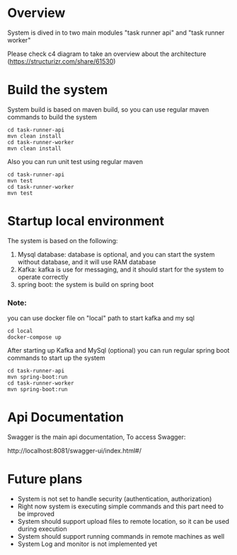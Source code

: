 # Overview

System is dived in to two main modules "task runner api" and "task runner worker"

Please check c4 diagram to take an overview about the architecture (https://structurizr.com/share/61530) 

# Build the system

System build is based on maven build, so you can use regular maven commands to build the system

```
cd task-runner-api
mvn clean install
cd task-runner-worker
mvn clean install
```

Also you can run unit test using regular maven

```
cd task-runner-api
mvn test
cd task-runner-worker
mvn test
```

# Startup local environment

The system is based on the following:
1) Mysql database: database is optional, and you can start the system without database, and it will use RAM database
2) Kafka: kafka is use for messaging, and it should start for the system to operate correctly
3) spring boot: the system is build on spring boot

### Note:

you can use docker file on "local" path to start kafka and my sql

```
cd local
docker-compose up
```

After starting up Kafka and MySql (optional) you can run regular spring boot commands to start up the system

```
cd task-runner-api
mvn spring-boot:run
cd task-runner-worker
mvn spring-boot:run
```

# Api Documentation

Swagger is the main api documentation, To access Swagger:

http://localhost:8081/swagger-ui/index.html#/

# Future plans

- System is not set to handle security (authentication, authorization)
- Right now system is executing simple commands and this part need to be improved
- System should support upload files to remote location, so it can be used during execution
- System should support running commands in remote machines as well
- System Log and monitor is not implemented yet
